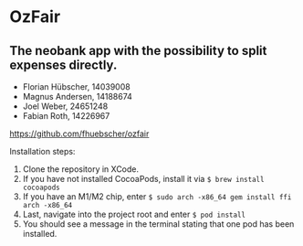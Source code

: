# OzFair
## The neobank app with the possibility to split expenses directly.

- Florian Hübscher, 14039008
- Magnus Andersen, 14188674
- Joel Weber, 24651248
- Fabian Roth, 14226967

https://github.com/fhuebscher/ozfair

Installation steps: 
1. Clone the repository in XCode.
2. If you have not installed CocoaPods, install it via ``` $ brew install cocoapods ```
3. If you have an M1/M2 chip, enter ``` $ sudo arch -x86_64 gem install ffi arch -x86_64 ```
4. Last, navigate into the project root and enter ``` $ pod install ```
5. You should see a message in the terminal stating that one pod has been installed.
